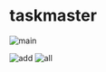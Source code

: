 # taskmaster
![main](https://user-images.githubusercontent.com/79080942/129486957-289f30b1-88aa-41c6-9fe5-d65bb0608a41.png)

![add](https://user-images.githubusercontent.com/79080942/129486938-400f15be-7646-4f31-ab12-080ee0d69ecb.png)
![all](https://user-images.githubusercontent.com/79080942/129486951-830b5d3e-8cd2-44c5-9e42-c76736ab665a.png)
